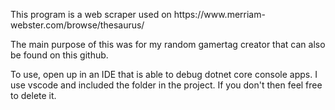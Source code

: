 <p>This program is a web scraper used on https://www.merriam-webster.com/browse/thesaurus/ </p>
<p>The main purpose of this was for my random gamertag creator that can also be found on this github. </p>

<p>To use, open up in an IDE that is able to debug dotnet core console apps. I use vscode and included the folder in the project. If you don't then feel free to delete it.</p>
